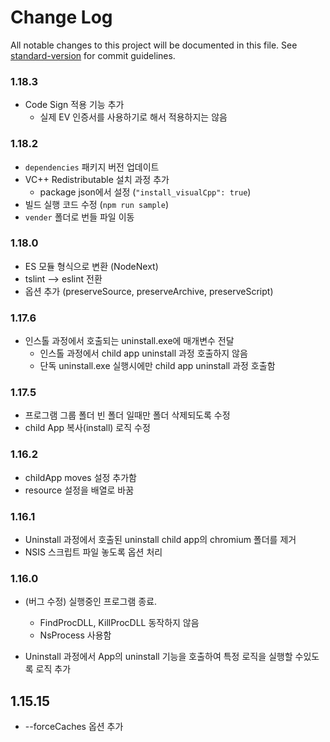 # Change Log

All notable changes to this project will be documented in this file.
See [standard-version](https://github.com/conventional-changelog/standard-version) for commit guidelines.

### 1.18.3

* Code Sign 적용 기능 추가
    - 실제 EV 인증서를 사용하기로 해서 적용하지는 않음

### 1.18.2

* `dependencies` 패키지 버전 업데이트
* VC++ Redistributable 설치 과정 추가
    - package json에서 설정 (`"install_visualCpp": true`)
* 빌드 실행 코드 수정 (`npm run sample`)
* `vender` 폴더로 번들 파일 이동

### 1.18.0

* ES 모듈 형식으로 변환 (NodeNext)
* tslint --> eslint 전환
* 옵션 추가 (preserveSource, preserveArchive, preserveScript)

### 1.17.6

* 인스톨 과정에서 호출되는 uninstall.exe에 매개변수 전달
    - 인스톨 과정에서 child app uninstall 과정 호출하지 않음
    - 단독 uninstall.exe 실행시에만 child app uninstall 과정 호출함

### 1.17.5

* 프로그램 그룹 폴더 빈 폴더 일때만 폴더 삭제되도록 수정
* child App 복사(install) 로직 수정

### 1.16.2

* childApp moves 설정 추가함
* resource 설정을 배열로 바꿈

### 1.16.1

* Uninstall 과정에서 호출된 uninstall child app의 chromium 폴더를 제거
* NSIS 스크립트 파일 놓도록 옵션 처리

### 1.16.0

* (버그 수정) 실행중인 프로그램 종료.
    - FindProcDLL, KillProcDLL 동작하지 않음
    - NsProcess 사용함

* Uninstall 과정에서 App의 uninstall 기능을 호출하여 특정 로직을 실행할 수있도록 로직 추가

## 1.15.15

* --forceCaches 옵션 추가
